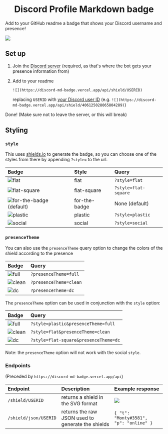 <h1 style="text-align: center">Discord Profile Markdown badge</h1>

Add to your GitHub readme a badge that shows your Discord username and presence!

![](https://discord-md-badge.vercel.app/api/shield/406125028065804289)

## Set up

1. Join the [Discord server](https://discord.gg/zkspfFwqDg) (required, as that's where the bot gets your presence information from)
2. Add to your readme

   `![](https://discord-md-badge.vercel.app/api/shield/USERID)`

   replacing `USERID` with [your Discord user ID](https://support.discord.com/hc/en-us/articles/206346498-Where-can-I-find-my-User-Server-Message-ID-) (e.g. `![](https://discord-md-badge.vercel.app/api/shield/406125028065804289)`)

Done! (Make sure not to leave the server, or this will break)

## Styling

### `style`

This uses [shields.io](https://shields.io) to generate the badge, so you can choose one of the styles from there by appending `?style=` to the url.

| Badge                                                                                               | Style         | Query                |
| :-------------------------------------------------------------------------------------------------- | :------------ | :------------------- |
| ![flat](https://discord-md-badge.vercel.app/api/shield/406125028065804289?style=flat)               | flat          | `?style=flat`        |
| ![flat-square](https://discord-md-badge.vercel.app/api/shield/406125028065804289?style=flat-square) | flat-square   | `?style=flat-square` |
| ![for-the-badge (default)](https://discord-md-badge.vercel.app/api/shield/406125028065804289)       | for-the-badge | None (default)       |
| ![plastic](https://discord-md-badge.vercel.app/api/shield/406125028065804289?style=plastic)         | plastic       | `?style=plastic`     |
| ![social](https://discord-md-badge.vercel.app/api/shield/406125028065804289?style=social)           | social        | `?style=social`      |

### `presenceTheme`

You can also use the `presenceTheme` query option to change the colors of the shield according to the presence

| Badge                                                                                           | Query                  |
| :---------------------------------------------------------------------------------------------- | :--------------------- |
| ![full](https://discord-md-badge.vercel.app/api/shield/406125028065804289?presenceTheme=full)   | `?presenceTheme=full`  |
| ![clean](https://discord-md-badge.vercel.app/api/shield/406125028065804289?presenceTheme=clean) | `?presenceTheme=clean` |
| ![dc](https://discord-md-badge.vercel.app/api/shield/406125028065804289?presenceTheme=dc)       | `?presenceTheme=dc`    |

The `presenceTheme` option can be used in conjunction with the `style` option:

| Badge                                                                                                       | Query                                 |
| :---------------------------------------------------------------------------------------------------------- | :------------------------------------ |
| ![full](https://discord-md-badge.vercel.app/api/shield/406125028065804289?style=plastic&presenceTheme=full) | `?style=plastic&presenceTheme=full`   |
| ![clean](https://discord-md-badge.vercel.app/api/shield/406125028065804289?style=flat&presenceTheme=clean)  | `?style=flat&presenceTheme=clean`     |
| ![dc](https://discord-md-badge.vercel.app/api/shield/406125028065804289?style=flat-square&presenceTheme=dc) | `?style=flat-square&presenceTheme=dc` |

Note: the `presenceTheme` option will not work with the social `style`.

### Endpoints

(Preceded by `https://discord-md-badge.vercel.app/api`)

| Endpoint              | Description                                       | Example response                                                                  |
| :-------------------- | :------------------------------------------------ | :-------------------------------------------------------------------------------- |
| `/shield/USERID`      | returns a shield in the SVG format                | ![](https://discord-md-badge.vercel.app/api/shield/406125028065804289?style=flat) |
| `/shield/json/USERID` | returns the raw JSON used to generate the shields | `{ "t": "Monty#3581", "p": "online" }`                                            |
